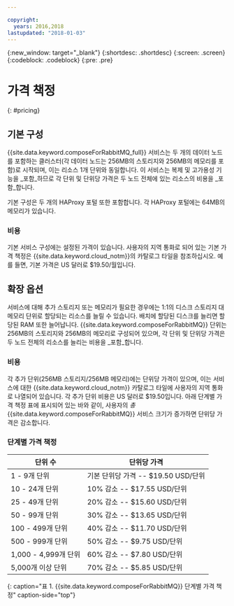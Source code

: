 ```yaml
---

copyright:
  years: 2016,2018
lastupdated: "2018-01-03"
---
```


{:new_window: target="_blank"}
{:shortdesc: .shortdesc}
{:screen: .screen}
{:codeblock: .codeblock}
{:pre: .pre}

# 가격 책정
{: #pricing}

## 기본 구성
{{site.data.keyword.composeForRabbitMQ_full}} 서비스는 두 개의 데이터 노드를 포함하는 클러스터(각 데이터 노드는 256MB의 스토리지와 256MB의 메모리를 포함)로 시작되며, 이는 리소스 1개 단위와 동일합니다. 이 서비스는 복제 및 고가용성 기능을 _포함_하므로 각 단위 및 단위당 가격은 두 노드 전체에 있는 리소스의 비용을 _포함_합니다.

기본 구성은 두 개의 HAProxy 포털 또한 포함합니다. 각 HAProxy 포털에는 64MB의 메모리가 있습니다.

### 비용
기본 서비스 구성에는 설정된 가격이 있습니다. 사용자의 지역 통화로 되어 있는 기본 가격 책정은 {{site.data.keyword.cloud_notm}}의 카탈로그 타일을 참조하십시오. 예를 들면, 기본 가격은 US 달러로 $19.50/월입니다.

## 확장 옵션
서비스에 대해 추가 스토리지 또는 메모리가 필요한 경우에는 1:1의 디스크 스토리지 대 메모리 단위로 할당되는 리소스를 늘릴 수 있습니다. 배치에 할당된 디스크를 늘리면 할당된 RAM 또한 늘어납니다. {{site.data.keyword.composeForRabbitMQ}} 단위는 256MB의 스토리지와 256MB의 메모리로 구성되어 있으며, 각 단위 및 단위당 가격은 두 노드 전체의 리소스를 늘리는 비용을 _포함_합니다.

### 비용
각 추가 단위(256MB 스토리지/256MB 메모리)에는 단위당 가격이 있으며, 이는 서비스에 대한 {{site.data.keyword.cloud_notm}} 카탈로그 타일에 사용자의 지역 통화로 나열되어 있습니다. 각 추가 단위 비용은 US 달러로 $19.50입니다. 아래 단계별 가격 책정 표에 표시되어 있는 바와 같이, 사용자의 _총_ {{site.data.keyword.composeForRabbitMQ}} 서비스 크기가 증가하면 단위당 가격은 감소합니다.

### 단계별 가격 책정
단위 수|단위당 가격
----------|-----------
1 - 9개 단위|기본 단위당 가격 -- $19.50 USD/단위
10 - 24개 단위|10% 감소 -- $17.55 USD/단위
25 - 49개 단위|20% 감소 -- $15.60 USD/단위
50 - 99개 단위|30% 감소 -- $13.65 USD/단위
100 - 499개 단위|40% 감소 -- $11.70 USD/단위
500 - 999개 단위|50% 감소 -- $9.75 USD/단위
1,000 - 4,999개 단위|60% 감소 -- $7.80 USD/단위
5,000개 이상 단위|70% 감소 -- $5.85 USD/단위
{: caption="표 1. {{site.data.keyword.composeForRabbitMQ}} 단계별 가격 책정" caption-side="top"}

